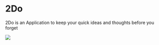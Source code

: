 # 2Do
2Do is an Application to keep your quick ideas and thoughts  before you forget

<img src="https://user-images.githubusercontent.com/86700664/196695552-ac80650d-2e0c-42f4-b462-5a907701acd0.png ">
